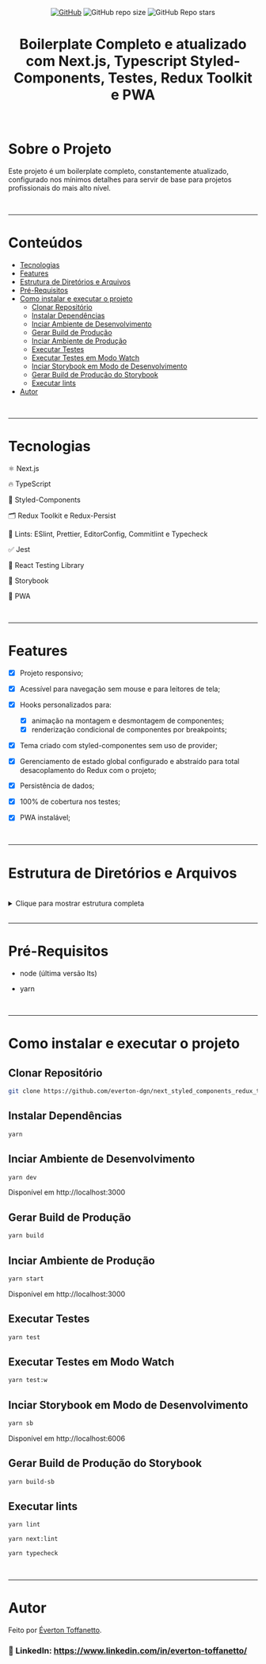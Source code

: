 <div align="center">

<a href="./LICENSE">![GitHub](https://img.shields.io/github/license/everton-dgn/next_styled_components_redux_tlk_pwa_boilerplate?style=plastic)</a>
![GitHub repo size](https://img.shields.io/github/repo-size/everton-dgn/next_styled_components_redux_tlk_pwa_boilerplate?style=plastic)
![GitHub Repo stars](https://img.shields.io/github/stars/everton-dgn/next_styled_components_redux_tlk_pwa_boilerplate?color=yellow&style=plastic)
</div>

<h1 align="center">Boilerplate Completo e atualizado com Next.js, Typescript Styled-Components, Testes, Redux Toolkit e PWA</h1>

<br />

# Sobre o Projeto

Este projeto é um boilerplate completo, constantemente atualizado, configurado nos mínimos detalhes para servir de base para projetos profissionais do mais alto nível.

<br />

---

# Conteúdos

* [Tecnologias](#tecnologias)
* [Features](#features)
* [Estrutura de Diretórios e Arquivos](#estrutura-de-diretórios-e-arquivos)
* [Pré-Requisitos](#pré-requisitos)
* [Como instalar e executar o projeto](#como-instalar-e-executar-o-projeto)
  * [Clonar Repositório](#clonar-repositório)
  * [Instalar Dependências](#instalar-dependências)
  * [Inciar Ambiente de Desenvolvimento](#inciar-ambiente-de-desenvolvimento)
  * [Gerar Build de Produção](#gerar-build-de-produção)
  * [Inciar Ambiente de Produção](#inciar-ambiente-de-produção)
  * [Executar Testes](#executar-testes)
  * [Executar Testes em Modo Watch](#executar-testes-em-modo-watch)
  * [Inciar Storybook em Modo de Desenvolvimento](#inciar-storybook-em-modo-de-desenvolvimento)
  * [Gerar Build de Produção do Storybook](#gerar-build-de-produção-do-storybook)
  * [Executar lints](#executar-lints)
* [Autor](#autor)

<br />

---

# Tecnologias

⚛ Next.js

🔥 TypeScript

💅 Styled-Components

🗂 Redux Toolkit e Redux-Persist

🚩 Lints: ESlint, Prettier, EditorConfig, Commitlint e Typecheck

✅ Jest 

🐙 React Testing Library

📝 Storybook

📱 PWA

<br />

---

# Features

- [x] Projeto responsivo;

- [x] Acessível para navegação sem mouse e para leitores de tela;

- [x] Hooks personalizados para:
  - [x] animação na montagem e desmontagem de componentes;
  - [x] renderização condicional de componentes por breakpoints;

- [x] Tema criado com styled-componentes sem uso de provider;

- [x] Gerenciamento de estado global configurado e abstraído para total desacoplamento do Redux com o projeto;

- [x] Persistência de dados;

- [x] 100% de cobertura nos testes;
  
- [x] PWA instalável;

<br />

---

# Estrutura de Diretórios e Arquivos

<br>

<details>
  <summary>Clique para mostrar estrutura completa</summary>

```
  project
  .
  ├── .husky
  ├── .jest
  |   ├── matchMediaMock.ts
  |   ├── nextDynamicMocks.ts
  |   ├── nextImageMocks.tsx
  |   └── setup.ts
  ├── .storybook
  |   ├── main.js
  |   ├── preview.js
  |   └── preview-head.html
  ├── componentGenerator
  |   ├── templates
  |   |   ├── component.tsx.hbs
  |   |   ├── stories.mdx.hbs
  |   |   ├── stories.tsx.hbs
  |   |   ├── styles.ts.hbs
  |   |   ├── test.tsx.hbs
  |   |   └── types.ts.hbs
  |   └── plopfile.js
  ├── public
  |   ├── iconsPwa     
  |   ├── imgs   
  |   ├── favicon.png   
  |   └── manifest.json
  ├── src
  |   ├── __mocks__
  |   |   ├── index.tsx
  |   |   └── nextRouter.ts
  |   ├── components
  |   |   ├── Button
  |   |   |   ├── __tests__  
  |   |   |   |   ├── __mocks__
  |   |   |   |   |   └── exemploMock.ts
  |   |   |   |   └── Button.test.tsx          
  |   |   |   ├── storybook
  |   |   |   |   ├── stories.mdx
  |   |   |   |   └── stories.tsx
  |   |   |   ├── index.tsx
  |   |   |   ├── styles.ts
  |   |   |   └── types.ts
  |   |   ├── ErrorBoundary
  |   |   ├── HeadPage
  |   |   ├── RenderTextByBreakpoint
  |   |   ├── Svg
  |   |   |   ├── Logo  
  |   |   |   |   └── index.tsx
  |   |   |   ├── index.ts   
  |   |   |   └── types.ts   
  |   |   ├── TitleAnimation
  |   |   ├── TitleSection
  |   |   └── index.tsx
  |   ├── hooks
  |   |   ├── useAnimationRender
  |   |   |   ├── __tests__  
  |   |   |   |   ├── __mocks__
  |   |   |   |   |   └── exemploMock.ts
  |   |   |   |   └── useAnimationRender.test.tsx          
  |   |   |   └── index.ts
  |   |   ├── useRenderingByWindowSize
  |   |   └── index.ts
  |   ├── layouts
  |   |   ├── Default
  |   |   |   ├── __tests__  
  |   |   |   |   ├── __mocks__
  |   |   |   |   |   └── exemploMock.ts
  |   |   |   |   └── Default.test.tsx          
  |   |   |   ├── index.tsx
  |   |   |   └── styles.ts
  |   |   ├── Error
  |   |   ├── LayoutExample
  |   |   └── index.ts
  |   ├── pages
  |   |   ├── _error
  |   |   └── inicio
  |   |   |   └── __tests__  
  |   |   |   |   └── __mocks__
  |   |   |   |   |   └── exemploMock.ts
  |   |   |   |   └── inicio.test.tsx          
  |   |   |   ├── index.page.tsx
  |   |   |   └── styles.ts
  |   |   ├── pagina_exemplo
  |   |   ├── pagina_exemplo2
  |   |   ├── _app.page.tsx
  |   |   ├── _document.page.tsx
  |   |   └── index.page.tsx
  |   ├── store
  |   |   └── slices
  |   |   |   └── changeSideBar.ts
  |   |   ├── configStore.ts
  |   |   └── StateTypes.ts
  |   └── styles
  |   |   └── GlobalStyles.ts
  |   ├── theme
  |   |   ├── animations.ts
  |   |   ├── breakpoints.ts
  |   |   ├── colors.ts
  |   |   ├── index.ts
  |   |   ├── spacings.ts
  |   |   ├── typographies.ts
  |   |   └── windowSizes.ts
  |   ├── types
  |   |   ├── page.d.ts
  |   |   └── styled-components.d.ts
  |   └── utils
  |       ├── tests
  |       |   └── provider.tsx
  |       └── index.ts
  ├── .commitlintrc
  ├── .editorconfig
  ├── .eslintignore
  ├── .eslintrc
  ├── .gitattributes
  ├── .gitignore
  ├── .prettierignore
  ├── .pretierrc
  ├── jest.config.js
  ├── LICENSE
  ├── next.config.js
  ├── next-env.d.ts
  ├── package.json
  ├── README.md
  └── tsconfig.json
```

</details>

<br>

---

# Pré-Requisitos

- node (última versão lts)

- yarn

<br />

---

# Como instalar e executar o projeto

## Clonar Repositório

```bash
git clone https://github.com/everton-dgn/next_styled_components_redux_tlk_pwa_boilerplate.git
```

## Instalar Dependências

```bash
yarn
```

## Inciar Ambiente de Desenvolvimento

```bash
yarn dev
```

Disponível em http://localhost:3000

## Gerar Build de Produção

```bash
yarn build
```

## Inciar Ambiente de Produção

```bash
yarn start
```

Disponível em http://localhost:3000

## Executar Testes

```bash
yarn test
```

## Executar Testes em Modo Watch

```bash
yarn test:w
```

## Inciar Storybook em Modo de Desenvolvimento

```bash
yarn sb
```

Disponível em http://localhost:6006

## Gerar Build de Produção do Storybook

```bash
yarn build-sb
```

## Executar lints

```bash
yarn lint
```

```bash
yarn next:lint
```

```bash
yarn typecheck
```

<br />

---

# Autor

Feito por [Éverton Toffanetto](https://programadordesucesso.com).

### :link: LinkedIn: https://www.linkedin.com/in/everton-toffanetto/
